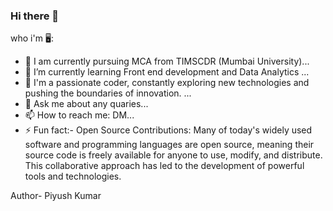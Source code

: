 ### Hi there 👋

<!--
**Piyushraj7982/Piyushraj7982** is a ✨ _special_ ✨ repository because its `README.md` (this file) appears on your GitHub profile.
-->
who i'm 🖥️:

- 📖 I am currently pursuing MCA from TIMSCDR (Mumbai University)...
- 🌱 I’m currently learning Front end development and Data Analytics ...
- 🤔 I'm a passionate coder, constantly exploring new technologies and pushing the boundaries of innovation. ...
- 💬 Ask me about any quaries...
- 📫 How to reach me: DM...
- ⚡ Fun fact:-
 Open Source Contributions: Many of today's widely used software and programming languages are open source, meaning their source code is freely available for anyone to use, modify, and distribute. This collaborative approach has led to the development of powerful tools and technologies.

Author- Piyush Kumar
